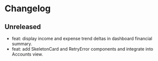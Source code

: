 # Changelog

## Unreleased

- feat: display income and expense trend deltas in dashboard financial summary.
- feat: add SkeletonCard and RetryError components and integrate into Accounts view.
